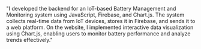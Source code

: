 "I developed the backend for an IoT-based Battery Management and Monitoring system using JavaScript, Firebase, and Chart.js. The system collects real-time data from IoT devices, stores it in Firebase, and sends it to a web platform. On the website, I implemented interactive data visualization using Chart.js, enabling users to monitor battery performance and analyze trends effectively."
